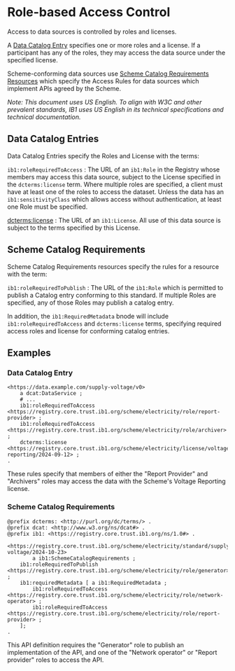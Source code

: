 # Role-based Access Control

Access to data sources is controlled by roles and licenses.

A [Data Catalog Entry](../data-catalog-records/1.0.md) specifies one or more roles and a license. If a participant has any of the roles, they may access the data source under the specified license.

Scheme-conforming data sources use [Scheme Catalog Requirements Resources](../data-catalog-records/1.0.md#scheme-catalog-requirements) which specify the Access Rules for data sources which implement APIs agreed by the Scheme.

_Note: This document uses US English. To align with W3C and other prevalent standards, IB1 uses US English in its technical specifications and technical documentation._

## Data Catalog Entries

Data Catalog Entries specify the Roles and License with the terms:

`ib1:roleRequiredToAccess`
: The URL of an `ib1:Role` in the Registry whose members may access this data source, subject to the License specified in the `dcterms:license` term. Where multiple roles are specified, a client must have at least one of the roles to access the dataset. Unless the data has an `ib1:sensitivityClass` which allows access without authentication, at least one Role must be specified.

[dcterms:license](https://www.dublincore.org/specifications/dublin-core/dcmi-terms/#license)
: The URL of an `ib1:License`. All use of this data source is subject to the terms specified by this License.


## Scheme Catalog Requirements

Scheme Catalog Requirements resources specify the rules for a resource with the term:

`ib1:roleRequiredToPublish`
: The URL of the `ib1:Role` which is permitted to publish a Catalog entry conforming to this standard. If multiple Roles are specified, any of those Roles may publish a catalog entry.

In addition, the `ib1:RequiredMetadata` bnode will include `ib1:roleRequiredToAccess` and `dcterms:license` terms, specifying required access roles and license for conforming catalog entries.


## Examples

### Data Catalog Entry

```
<https://data.example.com/supply-voltage/v0>
    a dcat:DataService ;
	# ...
    ib1:roleRequiredToAccess <https://registry.core.trust.ib1.org/scheme/electricity/role/report-provider> ;
    ib1:roleRequiredToAccess <https://registry.core.trust.ib1.org/scheme/electricity/role/archiver> ;
    dcterms:license <https://registry.core.trust.ib1.org/scheme/electricity/license/voltage-reporting/2024-09-12> ;
.
```

These rules specify that members of either the "Report Provider" and "Archivers" roles may access the data with the Scheme's Voltage Reporting license.

### Scheme Catalog Requirements

```
@prefix dcterms: <http://purl.org/dc/terms/> .
@prefix dcat: <http://www.w3.org/ns/dcat#> . 
@prefix ib1: <https://registry.core.trust.ib1.org/ns/1.0#> .

<https://registry.core.trust.ib1.org/scheme/electricity/standard/supply-voltage/2024-10-23>
		a ib1:SchemeCatalogRequirements ;
	ib1:roleRequiredToPublish <https://registry.core.trust.ib1.org/scheme/electricity/role/generator> ;
	ib1:requiredMetadata [ a ib1:RequiredMetadata ;
	    ib1:roleRequiredToAccess <https://registry.core.trust.ib1.org/scheme/electricity/role/network-operator> ;
	    ib1:roleRequiredToAccess <https://registry.core.trust.ib1.org/scheme/electricity/role/report-provider> ;
	];
.
```

This API definition requires the "Generator" role to publish an implementation of the API, and one of the "Network operator" or "Report provider" roles to access the API.
